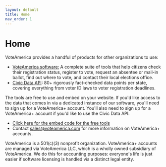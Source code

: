 ```yaml
---
layout: default
title: Home
nav_order: 1
---
```


# Home

VoteAmerica provides a handful of products for other organizations to use:

* [VoteAmerica software:](toolset/index.md) A complete suite of tools that help citizens check their registration status, register to vote, request an absentee or mail-in ballot, find out where to vote, and contact their local elections office.
* [Civic Data API](api/index.md): 80+ rigorously fact-checked data points per state, covering everything from voter ID laws to voter registration deadlines.

The tools are free to use and embed on your website. If you'd like access to the data that comes in via a dedicated instance of our software, you'll need to sign up for a VoteAmerica+ account.  You'll also need to sign up for a VoteAmerica+ account if you'd like to use the Civic Data API.
- [Click here for the embed code for the free tools](https://www.voteamerica.com/embeds/)
- Contact [sales@voteamerica.com](mailto:sales@voteamerica.com) for more information on VoteAmerica+ accounts.

VoteAmerica is a 501(c)(3) nonprofit organization.  VoteAmerica+ accounts are managed via VoteAmerica LLC, which is a wholly owned subsidiary of VoteAmerica. We do this for accounting purposes: everyone's life is just easier if software licensing is handled via a distinct legal entity. 

